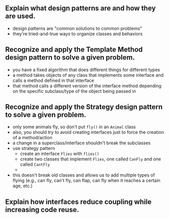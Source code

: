 ## Explain what design patterns are and how they are used.
- design patterns are "common solutions to common problems"
- they're tried-and-true ways to organize classes and behaviors

## Recognize and apply the Template Method design pattern to solve a given problem.
- you have a fixed algorithm that does different things for different types
- a method takes objects of any class that implements some interface and calls a method defined in that interface
- that method calls a different version of the interface method depending on the specific subclass/type of the object being passed in

## Recognize and apply the Strategy design pattern to solve a given problem.
- only some animals fly, so don't put `fly()` in an `Animal` class
- also, you should try to avoid creating interfaces just to force the creation of a method/action
- a change in a superclass/interface shouldn't break the subclasses
- use strategy pattern
    - create an interface `Flies` with `flies()`
    - create two classes that implement `Flies`, one called `CanFly` and one called `CantFly`
    - 
- this doesn't break old classes and allows us to add multiple types of flying (e.g., can fly, can't fly, can flap, can fly when it reaches a certain age, etc.)

## Explain how interfaces reduce coupling while increasing code reuse.

